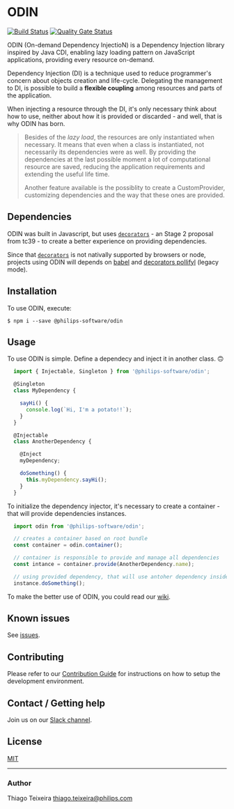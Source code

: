 # ODIN

[![Build Status](https://travis-ci.com/philips-software/odin.svg?branch=master)](https://travis-ci.com/philips-software/odin)
[![Quality Gate Status](https://sonarcloud.io/api/project_badges/measure?project=philips-software_odin&metric=alert_status)](https://sonarcloud.io/dashboard?id=philips-software_odin)

ODIN (On-demand Dependency InjectioN) is a Dependency Injection library inspired by Java CDI, enabling lazy loading pattern on JavaScript applications, providing every resource on-demand.

Dependency Injection (DI) is a technique used to reduce programmer's concern about objects creation and life-cycle. Delegating the management to DI, is possible to build a **flexible coupling** among resources and parts of the application.

When injecting a resource through the DI, it's only necessary think about how to use, neither about how it is provided or discarded - and well, that is why ODIN has born.

> Besides of the _lazy load_, the resources are only instantiated when necessary. It means that even when a class is instantiated, not necessarily its dependencies were as well. By providing the dependencies at the last possible moment a lot of computational resource are saved, reducing the application requirements and extending the useful life time.
>
> Another feature available is the possiblity to create a CustomProvider, customizing dependencies and the way that these ones are provided.


## Dependencies

ODIN was built in Javascript, but uses [`decorators`](https://github.com/tc39/proposal-decorators) - an Stage 2 proposal from tc39 - to create a better experience on providing dependencies.

Since that [`decorators`](https://github.com/tc39/proposal-decorators) is not nativally supported by browsers or node, projects using ODIN will depends on [babel](https://babeljs.io/) and [decorators pollifyl](https://babeljs.io/docs/en/babel-plugin-proposal-decorators) (legacy mode).

## Installation

To use ODIN, execute:

```
$ npm i --save @philips-software/odin
```

## Usage

To use ODIN is simple. Define a dependecy and inject it in another class. 🙃

```javascript
  import { Injectable, Singleton } from '@philips-software/odin';

  @Singleton
  class MyDependency {

    sayHi() {
      console.log(`Hi, I'm a potato!!`);
    }
  }

  @Injectable
  class AnotherDependency {

    @Inject
    myDependency;

    doSomething() {
      this.myDependency.sayHi();
    }
  }

```

To initialize the dependency injector, it's necessary to create a container - that will provide dependencies instances.

```javascript
  import odin from '@philips-software/odin';

  // creates a container based on root bundle
  const container = odin.container();

  // container is responsible to provide and manage all dependencies
  const intance = container.provide(AnotherDependency.name);

  // using provided dependency, that will use antoher dependency inside 
  instance.doSomething();

```

To make the better use of ODIN, you could read our [wiki](http://github.com/philips-software/odin/wiki).

## Known issues

See [issues](http://github.com/philips-software/odin/issues).

## Contributing

Please refer to our [Contribution Guide](./CONTRIBUTING.md) for instructions on how to setup the development environment.

## Contact / Getting help

Join us on our [Slack channel](https://odin-evangelists.slack.com).

## License

[MIT](./LICENSE.md)

---

### Author

Thiago Teixeira <thiago.teixeira@philips.com>
